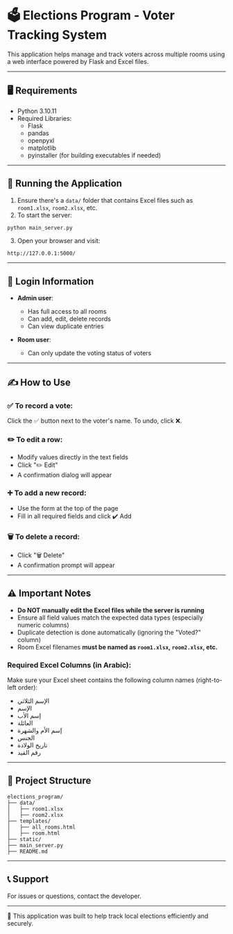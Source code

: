 # 🗳️ Elections Program - Voter Tracking System

This application helps manage and track voters across multiple rooms using a web interface powered by Flask and Excel files.

---

## 🖥️ Requirements

- Python 3.10.11
- Required Libraries:
  - Flask
  - pandas
  - openpyxl
  - matplotlib
  - pyinstaller (for building executables if needed)

---

## 🚀 Running the Application

1. Ensure there's a `data/` folder that contains Excel files such as `room1.xlsx`, `room2.xlsx`, etc.
2. To start the server:

```bash
python main_server.py
```

3. Open your browser and visit:

```
http://127.0.0.1:5000/
```

---

## 🔐 Login Information

- **Admin user**:
  - Has full access to all rooms
  - Can add, edit, delete records
  - Can view duplicate entries

- **Room user**:
  - Can only update the voting status of voters

---

## ✍️ How to Use

### ✅ To record a vote:
Click the ✅ button next to the voter's name. To undo, click ❌.

### ✏️ To edit a row:
- Modify values directly in the text fields
- Click "✏️ Edit"
- A confirmation dialog will appear

### ➕ To add a new record:
- Use the form at the top of the page
- Fill in all required fields and click ✔️ Add

### 🗑️ To delete a record:
- Click "🗑️ Delete"
- A confirmation prompt will appear

---

## ⚠️ Important Notes

- **Do NOT manually edit the Excel files while the server is running**
- Ensure all field values match the expected data types (especially numeric columns)
- Duplicate detection is done automatically (ignoring the "Voted?" column)
- Room Excel filenames **must be named as `room1.xlsx`, `room2.xlsx`, etc.**

### Required Excel Columns (in Arabic):
Make sure your Excel sheet contains the following column names (right-to-left order):

- الإسم الثلاثي
- الإسم
- إسم الأب
- العائلة
- إسم الأم والشهرة
- الجنس
- تاريخ الولادة
- رقم القيد

---

## 📁 Project Structure

```
elections_program/
├── data/
│   ├── room1.xlsx
│   ├── room2.xlsx
├── templates/
│   ├── all_rooms.html
│   ├── room.html
├── static/
├── main_server.py
├── README.md
```

---

## 📞 Support

For issues or questions, contact the developer.

---

📝 This application was built to help track local elections efficiently and securely.